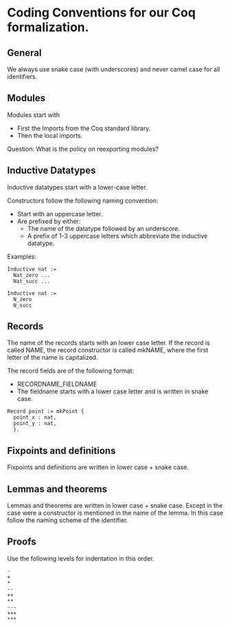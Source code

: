 # Coding Conventions for our Coq formalization.

## General

We always use snake case (with underscores) and never camel case for all identifiers.

## Modules

Modules start with

- First the Imports from the Coq standard library.
- Then the local imports.

Question: What is the policy on reexporting modules?

## Inductive Datatypes

Inductive datatypes start with a lower-case letter.

Constructors follow the following naming convention:

- Start with an uppercase letter.
- Are prefixed by either:
  * The name of the datatype followed by an underscore.
  * A prefix of 1-3 uppercase letters which abbreviate the inductive datatype.
  
Examples:

```
Inductive nat :=
  Nat_zero ...
  Nat_succ ...

Inductive nat :=
  N_zero
  N_succ
```

## Records

The name of the records starts with an lower case letter.
If the record is called NAME, the record constructor is called mkNAME, where the first letter of the name is capitalized.

The record fields are of the following format:
- RECORDNAME_FIELDNAME
- The fieldname starts with a lower case letter and is written in snake case.

```
Record point := mkPoint {
  point_x : nat,
  point_y : nat,
  }.
```
  
  
## Fixpoints and definitions

Fixpoints and definitions are written in lower case + snake case.


## Lemmas and theorems

Lemmas and theorems are written in lower case + snake case. Except in the case were a constructor is mentioned in the name of the lemma.
In this case follow the naming scheme of the identifier.

## Proofs

Use the following levels for indentation in this order.


```
-
+
*
--
++
**
---
+++
***
```
